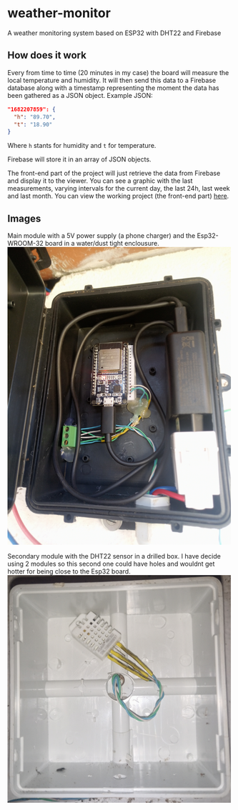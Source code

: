 # weather-monitor
A weather monitoring system based on ESP32 with DHT22 and Firebase

## How does it work
Every from time to time (20 minutes in my case) the board will measure the local temperature and humidity. It will then send this data to a Firebase database along with a timestamp representing the moment the data has been gathered as a JSON object.
Example JSON:
```json
"1682207859": {
  "h": "89.70",
  "t": "18.90"
}
```
Where `h` stants for humidity and `t` for temperature.

Firebase will store it in an array of JSON objects.

The front-end part of the project will just retrieve the data from Firebase and display it to the viewer. You can see a graphic with the last measurements, varying intervals for the current day, the last 24h, last week and last month.
You can view the working project (the front-end part) [here](https://weather.knu.do).

## Images
Main module with a 5V power supply (a phone charger) and the Esp32-WROOM-32 board in a water/dust tight enclousure.<br>
<img src="/assets/esp32.jpg?raw=true" width="500">

Secondary module with the DHT22 sensor in a drilled box. I have decide using 2 modules so this second one could have holes and wouldnt get hotter for being close to the Esp32 board.<br>
<img src="/assets/dht22.jpg?raw=true" width="500">
